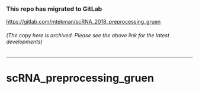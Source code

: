 ### This repo has migrated to GitLab
https://gitlab.com/mtekman/scRNA_2018_preprocessing_gruen
###### (The copy here is archived. Please see the above link for the latest developments)

********


# scRNA_preprocessing_gruen
